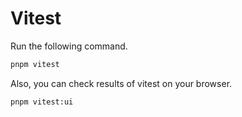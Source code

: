 # Vitest

Run the following command.

```bash
pnpm vitest
```

Also, you can check results of vitest on your browser.

```bash
pnpm vitest:ui
```
